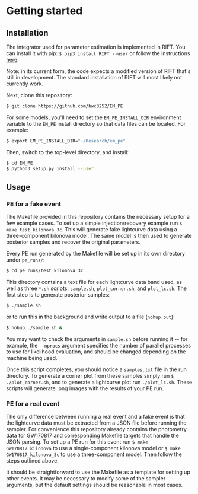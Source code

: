 # Getting started

## Installation

The integrator used for parameter estimation is implemented in RIFT.
You can install it with pip: `$ pip3 install RIFT --user` or follow the instructions [here](https://github.com/oshaughn/research-projects-RIT/blob/master/INSTALL.md).

Note: in its current form, the code expects a modified version of RIFT that's still in development.
The standard installation of RIFT will most likely not currently work.

Next, clone this repository:

```bash
$ git clone https://github.com/bwc3252/EM_PE
```

For some models, you'll need to set the `EM_PE_INSTALL_DIR` environment variable 
to the `EM_PE` install directory so that data files can be located. For example:

```bash
$ export EM_PE_INSTALL_DIR="~/Research/em_pe"
```

Then, switch to the top-level directory, and install:

```bash
$ cd EM_PE
$ python3 setup.py install --user
```

## Usage

### PE for a fake event

The Makefile provided in this repository contains the necessary setup for a few example cases.
To set up a simple injection/recovery example run `$ make test_kilonova_3c`.
This will generate fake lightcurve data using a three-component kilonova model.
The same model is then used to generate posterior samples and recover the original parameters.

Every PE run generated by the Makefile will be set up in its own directory under `pe_runs/`:

```bash
$ cd pe_runs/test_kilonova_3c
```

This directory contains a text file for each lightcurve data band used, as well as three `*.sh` scripts: `sample.sh`, `plot_corner.sh`, and `plot_lc.sh`.
The first step is to generate posterior samples:

```bash
$ ./sample.sh
```
or to run this in the background and write output to a file (`nohup.out`):
```bash
$ nohup ./sample.sh &
```

You may want to check the arguments in `sample.sh` before running it -- for example, the `--nprocs` argument specifies the number of parallel processes to use for likelihood evaluation, and should be changed depending on the machine being used.

Once this script completes, you should notice a `samples.txt` file in the run directory.
To generate a corner plot from these samples simply run `$ ./plot_corner.sh`, and to generate a lightcurve plot run `./plot_lc.sh`.
These scripts will generate .png images with the results of your PE run.

### PE for a real event

The only difference between running a real event and a fake event is that the lightcurve data must be extracted from a JSON file before running the sampler.
For convenience this repository already contains the photometry data for GW170817 and corresponding Makefile targets that handle the JSON parsing.
To set up a PE run for this event run `$ make GW170817_kilonova` to use a single-component kilonova model or `$ make GW170817_kilonova_3c` to use a three-component model.
Then follow the steps outlined above.

It should be straightforward to use the Makefile as a template for setting up other events.
It may be necessary to modify some of the sampler arguments, but the default settings should be reasonable in most cases.

